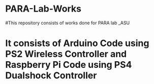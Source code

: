 # PARA-Lab-Works
#This repository consists of works done for PARA lab _ASU
# It consists of Arduino Code using PS2 Wireless Controller and Raspberry Pi Code using PS4 Dualshock Controller
